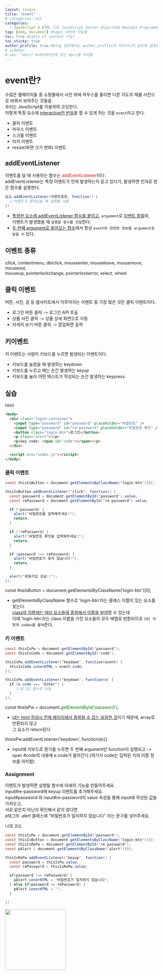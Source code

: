```yaml
---
layout: single
title: "event"
# categories: Git
categories:
  - JavaScript # HTML CSS JavaScript Server Algorithm Wecodes Programmers CS Github Blog
tag: [dom, document] #tag는 여러개 가능함
toc: true #table of content 기능!
toc_sticky: true
author_profile: true #blog 글안에서는 author_profile이 따라다니지 않도록 설정함
# sidebar:
# nav: "docs" #네비게이션에 있는 docs를 의미함
---
```


# event란?

수많은 웹페이지들 중 쇼핑몰에서 사진 위에 마우스를 올리면 다른 각도의 제품 사진으로 바꿔서 보여주는 것들을  
우리는 JavaScript를 이용하여 코딩한다.  
이렇게 특정 요소에 <u>interactive한 반응</u>을 할 수 있게 하는 것을 `event`라고 한다.

- 클릭 이벤트
- 마우스 이벤트
- 스크롤 이벤트
- 터치 이벤트
- resize(화면 크기 변화) 이벤트

## addEventListener

이벤트를 달 때 사용하는 함수는 <span style="color:red">addEventListener</span>이다.  
addEventListener는 특정 이벤트가 언제 발생하는지 듣고 있다가, 발생하면 인자로 받은 함수를 실행한다.

```java
요소.addEventListener(이벤트종류, function() {
  //이벤트가 일어났을 때 실행될 내용
})
```

- <u>특정한 요소에 addEventListener 함수를 붙이고</u>, `argument`로 <u>이벤트 종류</u>와,  
  이벤트가 발생했을 때 `실행할 함수를 전달`한다.
- <u>두 번째 argument로 들어오는 함수</u>에서 항상 `event와 관련된 정보를 argument로 받을 수` 있다.

## 이벤트 종류

cllick, contextmenu, dblclick, mouseenter, mouseleave, mousemove, mouseout,  
mouseup, pointerlockchange, pointerlockerror, select, wheel

## 클릭 이벤트

버튼, 사진, 글 등 웹사이트에서 이루어지는 이벤트 중 가장 많은 것은 클릭 이벤트이다.

- 로그인 버튼 클릭 -> 로그인 API 호출
- 상품 사진 클릭 -> 상품 상세 화면으로 이동
- 자세히 보기 버튼 클릭 -> 팝업화면 출력

## 키이벤트

키 이벤트는 사람이 키보드를 누르면 발생되는 이벤트이다.

- 키보드를 눌렀을 때 발생하는 keydown
- 키보드를 누르고 떼는 순간 발생하는 keyup
- 키보드를 눌러 어떤 텍스트가 작성되는 순간 발생하는 keypress

## 실습

html

```html
<body>
  <div class="login-container">
    <input type="password" id="password" placeholder="비밀번호" />
    <input type="password" id="re-password" placeholder="비밀번호 확인" />
    <button class="login-btn">로그인</button>
    <p class="alert"></p>
    <p>key code: <span id="code"></span></p>
  </div>

  <script src="index.js"></script>
</body>
```

### 클릭 이벤트

```java
const thisIsButton = document.getElementsByClassName('login-btn')[0];

thisIsButton.addEventListener('click', function() {
  const password = document.getElementById('password').value;
  const rePassword = document.getElementById('re-password').value;

  if (!password) {
    alert('비밀번호를 입력해주세요!');
    return;
  }

  if (!rePassword) {
    alert('비밀번호 확인을 입력해주세요!');
    return;
  }

  if (password !== rePassword) {
    alert('비밀번호가 맞지 않습니다!');
    return;
  }

  alert('회원가입 성공!!');
});
```

const thisIsButton = document.getElementsByClassName('login-btn')[0];

- getElementsByClassName 함수로 'login-btn'라는 클래스 이름이 있는 요소를 찾는다.  
  <u>class의 이름에는 여러 요소들에 중복해서 이름을 부여</u>할 수 있는데  
  이때 'login-btn'라는 class 이름을 가진 요소들이 모두 배열로 반환되므로 `[0] 이렇게 index를 붙여`준다.

### 키 이벤트

```java
const thisIsPw = document.getElementById('password');
const thisIsCode = document.getElementById('code');

thisIsPw.addEventListener('keydown', function(event) {
  thisIsCode.innerHTML = event.code;
});

thisIsPw.addEventListener('keydown', function(e) {
  if (e.code === 'Enter') {
     //로그인 함수로 이동
  }
});
```

const thisIsPw = document.<span style="color:green">getElementById('password')</span>;

- <u>id는 html 작성시 전체 페이지에서 중복될 수 없는 유일한 것</u>이기 때문에, array로 반환되지 않고  
   그 요소가 return된다

thisIsPw.addEventListener('keydown', function(e){}

- input에 키보드로 뭔가를 누르면 두 번째 argument인 function이 실행되고 ->  
  span #code의 내용에 e.code가 들어간다.(여기서 code는 입력된 키의 이름 정보를 의미함)

### Assignment

이벤트가 발생하면 실행될 함수에 아래의 기능을 만들어주세요.  
input#re-password에 keyup 이벤트를 추가해주세요.  
input#password 와 input#re-password의 value 속성을 통해 input에 작성된 값을 가져오고,  
서로 같은지 아닌지 확인해서 같지 않다면  
p태그의 .alert 클래스에 "비밀번호가 일치하지 않습니다" 라는 문구를 넣어주세요.

나의 코드

```java
const thisIsPw = document.getElementById('password');
const thisIsButton = document.getElementsByClassName('login-btn')[0];
const thisIsRePw = document.getElementById('re-password');
const pAlert = document.getElementsByClassName('alert')[0];

thisIsRePw.addEventListener('keyup', function() {
  const password = thisIsPw.value;
  const rePassword = thisIsRePw.value;

  if(password !== rePassword) {
    pAlert.innerHTML = '비밀번호가 일치하지 않습니다';
  } else if(password == rePassword) {
    pAlert.innerHTML = '';
  }

})
```

<img src="https://user-images.githubusercontent.com/87808288/152669639-3a1ef2a7-6320-401d-b4d3-3628a98ccc8c.png" width="200" height="200">

<!-- ### 2. Link 넣기

```

유형 1: (설명어를 입력) : [gunhee's coding blog](https://gunhee-jeong.github.io/)
유형 2: (URL 자동연결) : <https://gunhee-jeong.github.io/>
유형 3: (동일 파일 내 '문단으로 이동') : [1. Header로 이동](###-1-header)

```

유형 1: (설명어를 입력) : [gunhee's coding blog](https://gunhee-jeong.github.io/)
유형 2: (URL 자동연결) : <https://gunhee-jeong.github.io/>
유형 3: (동일 파일 내 '문단으로 이동') : [1. Header로 이동](#1-header)
유형 3의 방법

1. 특수문자를 제거
2. 스페이스는 -로 바꾸고
3. 대문자는 소문자로!
   그래서 ### 1. Header -> #1-header

## Link: [google][https://www.google.com/]

### 3. 수평선

```

---

```

---

### 4. 라인 바꾸기

```

스페이스바를 2번 눌러주면 다음칸으로
이동할 수 있어요!

```

---

스페이스바를 2번 눌러주면
다음칸으로 이동할 수 있어요!

### 5. list 만들기

```

1. 1번
2. 2번
3. 3번

- 순서없는 list
  - 순서없는 list
    - 순서없는 list

```

1. 1번
2. 2번
3. 3번

- 순서없는 list
  - 순서없는 list
    - 순서없는 list

---

### 6. font 관련

```

**진하게** -> 볼드
_기울여서_ -> 이탤릭체
~~취소선~~ -> 취소선

<ul>밑줄넣기</ul> -> 밑줄
<span style="color:red">빨간 글씨</span> -> 글자색
이것이 `인라인` 입니다 -> 인라인 코드
```

**진하게** -> 볼드
_기울여서_ -> 이탤릭체
~~취소선~~ -> 취소선
<u>밑줄넣기</u> -> 밑줄
<span style="color:red">빨간 글씨</span>
이것이 `인라인` 입니다 -> 인라인 코드

---

### 7. 인용구문

```
> coding
>
> > JavaScript
> >
> > > 내가 프짱!
```

> coding
>
> > JavaScript
> >
> > > 내가 프짱!

---

### 8. 이미지 삽입

```
유형1: ('사이즈를 조절' -> HTML 태그 사용) : <img src="https://gunhee-jeong.github.io/assets/images/blogLogo.png" width="300" height="200">
유형2: (이미지 삽입 후 -> 링크 걸기)
[![이미지](https://gunhee-jeong.github.io/assets/images/blogLogo/blogLogo.png)](https://gunhee-jeong.github.io/)
```

유형1: ('사이즈를 조절' -> HTML 태그 사용) : <img src="https://gunhee-jeong.github.io/assets/images/blogLogo.png" width="300" height="200">
유형2: (이미지 삽입 후 -> 링크 걸기)
[![이미지](https://gunhee-jeong.github.io/assets/images/blogLogo.png)](https://gunhee-jeong.github.io/)

### 9. 표 만들기

```
||국어|영어|
| :--- | ---: | :--: |
|건희 | 100점 | 100점
|철수 | 100점 | 100점
```

|      |  국어 | 영어  |
| :--- | ----: | :---: |
| 건희 | 100점 | 100점 |
| 철수 | 100점 | 100점 |

> - header를 넣고 싶은 경우 ---을 사용하고 :을 이용하여 정렬에 사용함!

### 10. 토글 만들기

```
<details>
<summary>여기를 누르세요</summary>
<div markdown="1">
숨겨진 내용
</div>
</details>
```

<details>
<summary>여기를 누르세요</summary>
<div markdown="1">
숨겨진 내용
</div>
</details> -->
